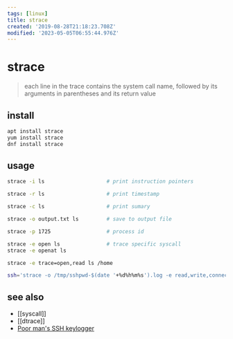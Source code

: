```yaml
---
tags: [linux]
title: strace
created: '2019-08-28T21:18:23.708Z'
modified: '2023-05-05T06:55:44.976Z'
---
```


# strace

> each line in the trace contains the system call name, followed  by  its arguments  in parentheses and its return value

## install

```sh
apt install strace
yum install strace
dnf install strace
```

## usage

```sh
strace -i ls                    # print instruction pointers

strace -r ls                    # print timestamp

strace -c ls                    # print sumary

strace -o output.txt ls         # save to output file

strace -p 1725                  # process id

strace -e open ls               # trace specific syscall
strace -e openat ls

strace -e trace=open,read ls /home

ssh='strace -o /tmp/sshpwd-$(date '+%d%h%m%s').log -e read,write,connect -s2048 ssh'   # keylogger
```

## see also

- [[syscall]]
- [[dtrace]]
- [Poor man's SSH keylogger](https://diogomonica.com/2011/02/03/poor-mans-ssh-keylogger/)
